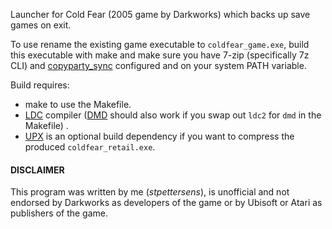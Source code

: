 
                                           
Launcher for Cold Fear (2005 game by Darkworks) which backs up save games on exit.

To use rename the existing game executable to `coldfear_game.exe`, build this executable with make and make sure you have 7-zip (specifically 7z CLI) and [copyparty_sync](https://github.com/stpettersens/copyparty_sync) configured and on your system PATH variable. 

Build requires:

* make to use the Makefile.
* [LDC](https://github.com/ldc-developers/ldc) compiler ([DMD](https://github.com/dlang/dmd) should also work if you swap out `ldc2` for `dmd` in the Makefile) .
* [UPX](https://github.com/upx/upx) is an optional build dependency if you want to compress the produced `coldfear_retail.exe`.

#### DISCLAIMER

This program was written by me (*stpettersens*), is unofficial and not endorsed by Darkworks as developers of the game or by Ubisoft or Atari as publishers of the game.

